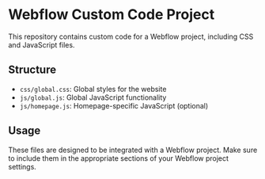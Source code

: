 # Webflow Custom Code Project

This repository contains custom code for a Webflow project, including CSS and JavaScript files.

## Structure

- `css/global.css`: Global styles for the website
- `js/global.js`: Global JavaScript functionality
- `js/homepage.js`: Homepage-specific JavaScript (optional)

## Usage

These files are designed to be integrated with a Webflow project. Make sure to include them in the appropriate sections of your Webflow project settings. 